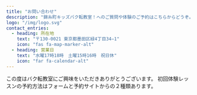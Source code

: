 ```yaml
---
title: "お問い合わせ"
description: "錦糸町キッズバク転教室！へのご質問や体験のご予約はこちらからどうぞ。"
logo: "/img/logo.svg"
contact_entries:
  - heading: 所在地
    text: "〒130-0021 東京都墨田区緑4丁目34−1"
    icon: "fas fa-map-marker-alt"
  - heading: 営業日
    text: "水曜17時18時　土曜15時16時　祝日休"
    icon: "far fa-calendar-alt"
---
```


この度はバク転教室にご興味をいただきありがとうございます。
初回体験レッスンの予約方法はフォームと予約サイトからの２種類あります。
